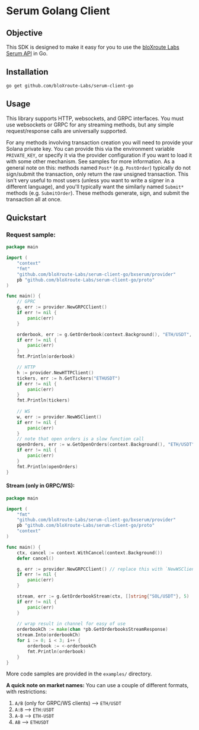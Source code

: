 # Serum Golang Client

## Objective
This SDK is designed to make it easy for you to use the [bloXroute Labs Serum API](https://github.com/bloXroute-Labs/serum-api)
in Go. 

## Installation
```
go get github.com/bloXroute-Labs/serum-client-go
```

## Usage

This library supports HTTP, websockets, and GRPC interfaces. You must use websockets or GRPC for any streaming methods, 
but any simple request/response calls are universally supported.

For any methods involving transaction creation you will need to provide your Solana private key. You can provide this 
via the environment variable `PRIVATE_KEY`, or specify it via the provider configuration if you want to load it with
some other mechanism. See samples for more information. As a general note on this: methods named `Post*` (e.g. 
`PostOrder`) typically do not sign/submit the transaction, only return the raw unsigned transaction. This isn't 
very useful to most users (unless you want to write a signer in a different language), and you'll typically want the 
similarly named `Submit*` methods (e.g. `SubmitOrder`). These methods generate, sign, and submit the
transaction all at once.


## Quickstart

### Request sample:

```go
package main

import (
	"context"
	"fmt"
	"github.com/bloXroute-Labs/serum-client-go/bxserum/provider"
	pb "github.com/bloXroute-Labs/serum-client-go/proto"
)

func main() {
	// GPRC
	g, err := provider.NewGRPCClient()
	if err != nil {
		panic(err)
	}

	orderbook, err := g.GetOrderbook(context.Background(), "ETH/USDT", 5) // in this case limit to 5 bids and asks. 0 for no limit
	if err != nil {
		panic(err)
	}
	fmt.Println(orderbook)

	// HTTP
	h := provider.NewHTTPClient()
	tickers, err := h.GetTickers("ETHUSDT")
	if err != nil {
		panic(err)
	}
	fmt.Println(tickers)
	
	// WS
	w, err := provider.NewWSClient()
	if err != nil {
		panic(err)
	}
	// note that open orders is a slow function call
	openOrders, err := w.GetOpenOrders(context.Background(), "ETH/USDT", "4raJjCwLLqw8TciQXYruDEF4YhDkGwoEnwnAdwJSjcgv")
	if err != nil {
		panic(err)
	}
	fmt.Println(openOrders)
}

```
#### Stream (only in GRPC/WS):

```go
package main

import (
	"fmt"
	"github.com/bloXroute-Labs/serum-client-go/bxserum/provider"
	pb "github.com/bloXroute-Labs/serum-client-go/proto"
	"context"
)

func main() {
	ctx, cancel := context.WithCancel(context.Background())
	defer cancel()

	g, err := provider.NewGRPCClient() // replace this with `NewWSClient()` to use WebSockets
	if err != nil {
		panic(err)
	}

	stream, err := g.GetOrderbookStream(ctx, []string{"SOL/USDT"}, 5)
	if err != nil {
		panic(err)
	}
	
	// wrap result in channel for easy of use
	orderbookCh := make(chan *pb.GetOrderbooksStreamResponse)
	stream.Into(orderbookCh)
	for i := 0; i < 3; i++ {
		orderbook := <-orderbookCh
		fmt.Println(orderbook)
	}
}
```

More code samples are provided in the `examples/` directory.

**A quick note on market names:**
You can use a couple of different formats, with restrictions: 
1. `A/B` (only for GRPC/WS clients) --> `ETH/USDT`
2. `A:B` --> `ETH:USDT`
3. `A-B` --> `ETH-USDT`
4. `AB` --> `ETHUSDT`
